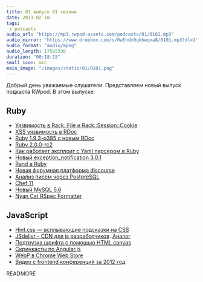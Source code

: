 ```yaml
---
title: 01 выпуск 01 сезона
date: 2013-02-10
tags:
 - podcasts
audio_url: "https://mp3.rwpod-assets.com/podcasts/01/0101.mp3"
audio_mirror: "https://www.dropbox.com/s/0w5hdx9qkhwqxa8/0101.mp3?dl=1"
audio_format: "audio/mpeg"
audio_length: 17585338
duration: "00:18:15"
small_icon: mic
main_image: "/images/static/01/0101.png"
---
```


Добрый день уважаемые слушатели. Представляем новый выпуск подкаста RWpod. В этом выпуске:

## Ruby

 - [Уязвимость в Rack::File и Rack::Session::Cookie](http://rack.github.com/)
 - [XSS уязвимость в RDoc](http://blog.segment7.net/2013/02/06/rdoc-xss-vulnerability-cve-2013-0256-releases-3-9-5-3-12-1-4-0-0-rc-2)
 - [Ruby 1.9.3-p385 c новым RDoc](http://www.ruby-lang.org/en/news/2013/02/06/ruby-1-9-3-p385-is-released/)
 - [Ruby 2.0.0-rc2](http://www.ruby-lang.org/en/news/2013/02/08/ruby-2-0-0-rc2-is-released/)
 - [Как работает эксплоит с Yaml парсером в Ruby](http://rubysource.com/anatomy-of-an-exploit-an-in-depth-look-at-the-rails-yaml-vulnerability/)
 - [Новый exception_notification 3.0.1](https://github.com/smartinez87/exception_notification)
 - [Rand в Ruby](http://rbjl.net/67-ruby-and-random)
 - [Новая форумная платформа discourse](http://www.discourse.org/)
 - [Анализ писем через PostgreSQL](http://citusdata.com/blog/57-postgresql-full-text-search)
 - [Chef 11](http://docs.opscode.com/breaking_changes_chef_11.html)
 - [Новый MySQL 5.6](http://www.opennet.ru/opennews/art.shtml?num=36031)
 - [Nyan Cat RSpec Formatter](http://mattsears.com/articles/2011/11/16/nyan-cat-rspec-formatter)

## JavaScript

 - [Hint.css — всплывающие подсказки на CSS](http://kushagragour.in/lab/hint/)
 - [JSdelivr - CDN для js разработчиков](http://www.jsdelivr.com/). [Аналог](http://cdnjs.com/)
 - [Подгрузка шрифта с помощью HTML canvas](http://rezoner.net/preloading-font-face-using-canvas,686)
 - [Скринкасты по Angular.js](http://egghead.io/)
 - [WebP в Chrome Web Store](https://developers.google.com/speed/webp/)
 - [Видео с frontend конференций за 2012 год](http://tohtml.it/post/36728117424/front-end-videos-2012)


READMORE

